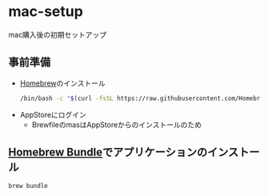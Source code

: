 # mac-setup

mac購入後の初期セットアップ

## 事前準備

- [Homebrew](https://brew.sh/index_ja)のインストール
  ```sh
  /bin/bash -c "$(curl -fsSL https://raw.githubusercontent.com/Homebrew/install/HEAD/install.sh)"
  ```
- AppStoreにログイン
  - BrewfileのmasはAppStoreからのインストールのため

## [Homebrew Bundle](https://github.com/Homebrew/homebrew-bundle)でアプリケーションのインストール

```sh
brew bundle
```
